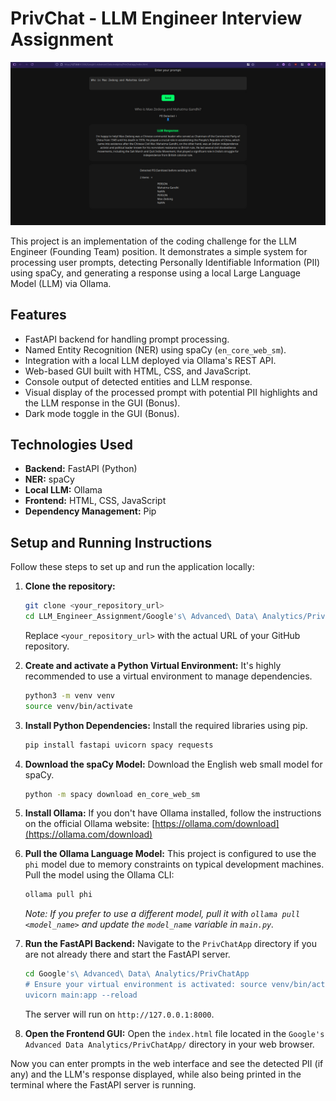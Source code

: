 # PrivChat - LLM Engineer Interview Assignment

![Phi Response Chatbot](Phi_Response_Chatbot.jpeg)


This project is an implementation of the coding challenge for the LLM Engineer (Founding Team) position. It demonstrates a simple system for processing user prompts, detecting Personally Identifiable Information (PII) using spaCy, and generating a response using a local Large Language Model (LLM) via Ollama.

## Features

*   FastAPI backend for handling prompt processing.
*   Named Entity Recognition (NER) using spaCy (`en_core_web_sm`).
*   Integration with a local LLM deployed via Ollama's REST API.
*   Web-based GUI built with HTML, CSS, and JavaScript.
*   Console output of detected entities and LLM response.
*   Visual display of the processed prompt with potential PII highlights and the LLM response in the GUI (Bonus).
*   Dark mode toggle in the GUI (Bonus).

## Technologies Used

*   **Backend:** FastAPI (Python)
*   **NER:** spaCy
*   **Local LLM:** Ollama
*   **Frontend:** HTML, CSS, JavaScript
*   **Dependency Management:** Pip

## Setup and Running Instructions

Follow these steps to set up and run the application locally:

1.  **Clone the repository:**
    ```bash
    git clone <your_repository_url>
    cd LLM_Engineer_Assignment/Google's\ Advanced\ Data\ Analytics/PrivChatApp
    ```
    Replace `<your_repository_url>` with the actual URL of your GitHub repository.

2.  **Create and activate a Python Virtual Environment:**
    It's highly recommended to use a virtual environment to manage dependencies.
    ```bash
    python3 -m venv venv
    source venv/bin/activate
    ```

3.  **Install Python Dependencies:**
    Install the required libraries using pip.
    ```bash
    pip install fastapi uvicorn spacy requests
    ```

4.  **Download the spaCy Model:**
    Download the English web small model for spaCy.
    ```bash
    python -m spacy download en_core_web_sm
    ```

5.  **Install Ollama:**
    If you don't have Ollama installed, follow the instructions on the official Ollama website:
    [https://ollama.com/download](https://ollama.com/download)

6.  **Pull the Ollama Language Model:**
    This project is configured to use the `phi` model due to memory constraints on typical development machines. Pull the model using the Ollama CLI:
    ```bash
    ollama pull phi
    ```
    *Note: If you prefer to use a different model, pull it with `ollama pull <model_name>` and update the `model_name` variable in `main.py`.*

7.  **Run the FastAPI Backend:**
    Navigate to the `PrivChatApp` directory if you are not already there and start the FastAPI server.
    ```bash
    cd Google's\ Advanced\ Data\ Analytics/PrivChatApp
    # Ensure your virtual environment is activated: source venv/bin/activate
    uvicorn main:app --reload
    ```
    The server will run on `http://127.0.0.1:8000`.

8.  **Open the Frontend GUI:**
    Open the `index.html` file located in the `Google's Advanced Data Analytics/PrivChatApp/` directory in your web browser.

Now you can enter prompts in the web interface and see the detected PII (if any) and the LLM's response displayed, while also being printed in the terminal where the FastAPI server is running.
